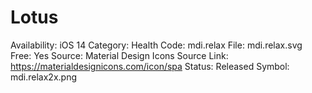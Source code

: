 # Lotus

Availability: iOS 14
Category: Health
Code: mdi.relax
File: mdi.relax.svg
Free: Yes
Source: Material Design Icons
Source Link: https://materialdesignicons.com/icon/spa
Status: Released
Symbol: mdi.relax2x.png